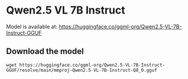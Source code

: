 # Qwen2.5 VL 7B Instruct

Model is available at:
https://huggingface.co/ggml-org/Qwen2.5-VL-7B-Instruct-GGUF

## Download the model

```shell
wget https://huggingface.co/ggml-org/Qwen2.5-VL-7B-Instruct-GGUF/resolve/main/mmproj-Qwen2.5-VL-7B-Instruct-Q8_0.gguf
```
